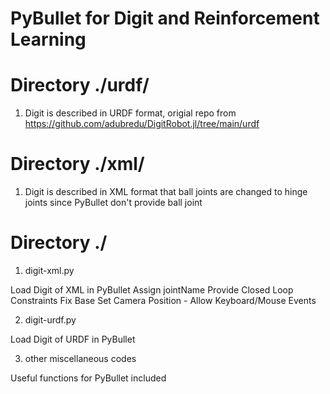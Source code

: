 # PyBullet for Digit and Reinforcement Learning

# Directory ./urdf/
1. Digit is described in URDF format, origial repo from https://github.com/adubredu/DigitRobot.jl/tree/main/urdf

# Directory ./xml/
1. Digit is described in XML format that ball joints are changed to hinge joints since PyBullet don't provide ball joint

# Directory ./
1. digit-xml.py

Load Digit of XML in PyBullet
Assign jointName
Provide Closed Loop Constraints
Fix Base
Set Camera Position - Allow Keyboard/Mouse Events

2. digit-urdf.py

Load Digit of URDF in PyBullet
  
3. other miscellaneous codes

Useful functions for PyBullet included
